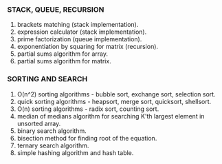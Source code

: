 ### STACK, QUEUE, RECURSION
1. brackets matching (stack implementation).
2. expression calculator (stack implementation).
3. prime factorization (queue implementation).
4. exponentiation by squaring for matrix (recursion).
5. partial sums algorithm for array.
6. partial sums algorithm for matrix.

### SORTING AND SEARCH
1. O(n^2) sorting algorithms - bubble sort, exchange sort, selection sort.
2. quick sorting algorithms - heapsort, merge sort, quicksort, shellsort.
3. O(n) sorting algorithms - radix sort, counting sort.
4. median of medians algorithm for searching K'th largest element in unsorted array.
5. binary search algorithm.
6. bisection method for finding root of the equation.
7. ternary search algorithm.
8. simple hashing algorithm and hash table.
